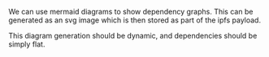 We can use mermaid diagrams to show dependency graphs.
This can be generated as an svg image which is then stored as part of the ipfs payload.

This diagram generation should be dynamic, and dependencies should be simply flat.